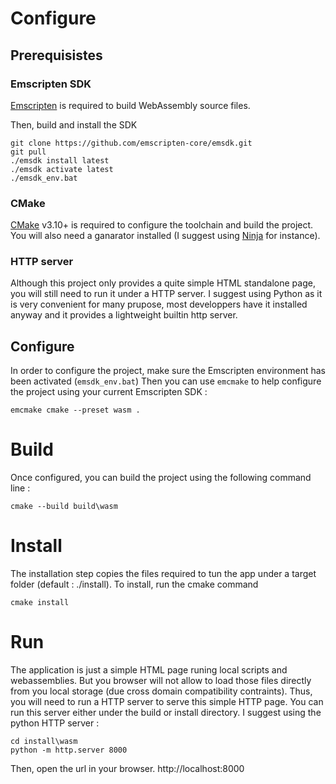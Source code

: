 # Configure

## Prerequisistes

### Emscripten SDK

[Emscripten](https://github.com/emscripten-core/emsdk) is required to build WebAssembly source files.

Then, build and install the SDK
```
git clone https://github.com/emscripten-core/emsdk.git
git pull
./emsdk install latest
./emsdk activate latest
./emsdk_env.bat
```

### CMake

[CMake](https://cmake.org) v3.10+ is required to configure the toolchain and build the project.
You will also need a ganarator installed (I suggest using [Ninja](https://ninja-build.org/) for instance).

### HTTP server

Although this project only provides a quite simple HTML standalone page, you will still need to run
it under a HTTP server. I suggest using Python as it is very convenient for many prupose, most
developpers have it installed anyway and it provides a lightweight builtin http server.

## Configure

In order to configure the project, make sure the Emscripten environment has been activated (`emsdk_env.bat`)
Then you can use `emcmake` to help configure the project using your current Emscripten SDK :
```
emcmake cmake --preset wasm .
```

# Build

Once configured, you can build the project using the following command line :
```
cmake --build build\wasm
```

# Install
The installation step copies the files required to tun the app under a target folder (default : ./install).
To install, run the cmake command
```
cmake install
```

# Run

The application is just a simple HTML page runing local scripts and webassemblies. But you browser will not allow to load those files directly from you local storage (due cross domain compatibility contraints). Thus, you will need to run a HTTP server to serve this simple HTTP page.
You can run this server either under the build or install directory.
I suggest using the python HTTP server :
```
cd install\wasm
python -m http.server 8000
```

Then, open the url in your browser.
http://localhost:8000